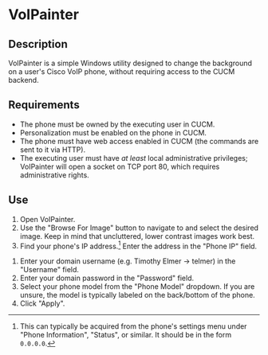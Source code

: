 # VoIPainter

## Description

VoIPainter is a simple Windows utility designed to change the background on a user's Cisco VoIP phone, without requiring access to the CUCM backend.

## **Requirements**

- The phone must be owned by the executing user in CUCM.
- Personalization must be enabled on the phone in CUCM.
- The phone must have web access enabled in CUCM (the commands are sent to it via HTTP).
- The executing user must have *at least* local administrative privileges; VoIPainter will open a socket on TCP port 80, which requires administrative rights.

## Use
1. Open VoIPainter.
1. Use the "Browse For Image" button to navigate to and select the desired image. Keep in mind that uncluttered, lower contrast images work best.
1. Find your phone's IP address.[^1] Enter the address in the "Phone IP" field.
[^1]: This can typically be acquired from the phone's settings menu under "Phone Information", "Status", or similar. It should be in the form `0.0.0.0`. 
1. Enter your domain username (e.g. Timothy Elmer -> telmer) in the "Username" field.
1. Enter your domain password in the "Password" field.
1. Select your phone model from the "Phone Model" dropdown. If you are unsure, the model is typically labeled on the back/bottom of the phone.
1. Click "Apply".
